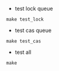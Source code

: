 * test lock queue

```
make test_lock
```

* test cas queue

```
make test_cas
```

* test all

```
make
```

